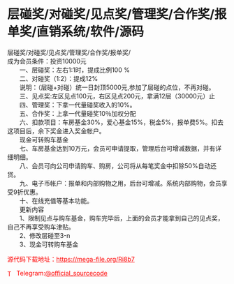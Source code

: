 # 层碰奖/对碰奖/见点奖/管理奖/合作奖/报单奖/直销系统/软件/源码

层碰奖/对碰奖/见点奖/管理奖/合作奖/报单奖/<br>成为会员条件：投资10000元<br>　　一、层碰奖：左右1:1时，提成比例100 %<br>　　二、对碰奖（1:2）：提成12%<br>　　说明：（层碰+对碰）统一日封顶5000元,参加了层碰的点位，不再对碰。<br>　　三、见点奖:左区见点100元，右区见点200元，拿满12层（30000元）止<br>　　四、管理奖：下拿一代量碰奖收入的10%。<br>　　五、合作奖：上拿一代量碰奖10％加权分配<br>　　六、扣款项目：车房基金30%，爱心基金15%，税金5%，报单费5%。扣去这项目后，余下奖金进入奖金帐户。<br>　　现金可转购车基金<br>　　七、车房基金达到10万元，会员可申请提取，管理后台可增减数据，并有详细明细。<br>　　八、会员可向公司申请购车、购房，公司将从每笔奖金中扣除50%自动还贷。<br>　　九、电子币帐户：报单和内部购物之用，后台可增减。系统内部购物，会员享受9折优惠。<br>　　十、在线充值等基本功能。<br>　　更新内容<br>　　1、限制见点与购车基金，购车完毕后，上面的会员才能拿到自己的见点奖，自己不再享受购车津贴。<br>　　2、修改层碰至3-n<br>　　3、现金可转购车基金<br>


<p style="color: red;">源代码下载地址：<a href="https://mega-file.org/Ri8b7" style="color: red;">https://mega-file.org/Ri8b7</a></p><p style="color: red;"><img src="https://cdn-icons-png.flaticon.com/512/2111/2111646.png" alt="Telegram Icon" style="width: 16px; vertical-align: middle; margin-right: 5px;">Telegram:<a href="https://t.me/official_sourcecode" style="color: red;">@official_sourcecode</a></p>